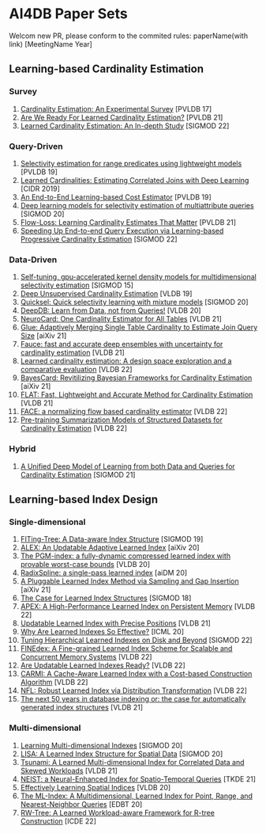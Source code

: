 # AI4DB Paper Sets

Welcom new PR, please conform to the commited rules:  paperName(with link) [MeetingName Year]

## Learning-based Cardinality Estimation

### Survey

1. [Cardinality Estimation: An Experimental Survey](https://www.vldb.org/pvldb/vol11/p499-harmouch.pdf) [PVLDB 17]
2. [Are We Ready For Learned Cardinality Estimation?](https://arxiv.org/pdf/2012.06743.pdf) [PVLDB 21]
3. [Learned Cardinality Estimation: An In-depth Study](https://dl.acm.org/doi/10.1145/3514221.3526154) [SIGMOD 22]

### Query-Driven

1. [Selectivity estimation for range predicates using lightweight models](http://www.vldb.org/pvldb/vol12/p1044-dutt.pdf) [PVLDB 19]
2. [Learned Cardinalities: Estimating Correlated Joins with Deep Learning](https://arxiv.org/pdf/1809.00677.pdf) [CIDR 2019]
3. [An End-to-End Learning-based Cost Estimator](http://www.vldb.org/pvldb/vol13/p307-sun.pdf) [PVLDB 19]
4. [Deep learning models for selectivity estimation of multiattribute queries](https://dl.acm.org/doi/abs/10.1145/3318464.3389741) [SIGMOD 20]
5. [Flow-Loss: Learning Cardinality Estimates That Matter](https://people.csail.mit.edu/tatbul/publications/flowloss_vldb21.pdf) [PVLDB 21]
6. [Speeding Up End-to-end Query Execution via Learning-based Progressive Cardinality Estimation](https://www.fangwang.online/_files/ugd/5d2324_ddbbd368d939421e9f2b7295b919d90d.pdf) [SIGMOD 22]

### Data-Driven

1. [Self-tuning, gpu-accelerated kernel density models for multidimensional selectivity estimation](https://dl.acm.org/doi/10.1145/2723372.2749438) [SIGMOD 15]
2. [Deep Unsupervised Cardinality Estimation](http://www.vldb.org/pvldb/vol13/p279-yang.pdf) [VLDB 19]
3. [Quicksel: Quick selectivity learning with mixture models](https://arxiv.org/pdf/1812.10568.pdf) [SIGMOD 20]
4. [DeepDB: Learn from Data, not from Queries!](http://www.vldb.org/pvldb/vol13/p992-hilprecht.pdf) [VLDB 20]
5. [NeuroCard: One Cardinality Estimator for All Tables](https://vldb.org/pvldb/vol14/p61-yang.pdf) [VLDB 21]
6. [Glue: Adaptively Merging Single Table Cardinality to Estimate Join Query Size](https://arxiv.org/pdf/2112.03458.pdf)  [aiXiv 21]
7. [Fauce: fast and accurate deep ensembles with uncertainty for cardinality estimation](http://vldb.org/pvldb/vol14/p1950-liu.pdf) [VLDB 21]
8. [Learned cardinality estimation: A design space exploration and a comparative evaluation](https://dbgroup.cs.tsinghua.edu.cn/ligl/papers/vldb22-card-exp.pdf) [VLDB 22]
9. [BayesCard: Revitilizing Bayesian Frameworks for Cardinality Estimation](https://arxiv.org/pdf/2012.14743.pdf) [aiXiv 21]
10. [FLAT: Fast, Lightweight and Accurate Method for Cardinality Estimation](http://www.vldb.org/pvldb/vol14/p1489-zhu.pdf) [VLDB 21]
11. [FACE: a normalizing flow based cardinality estimator](https://dbgroup.cs.tsinghua.edu.cn/ligl/papers/vldb22-flow-card.pdf) [VLDB 22]
12. [Pre-training Summarization Models of Structured Datasets for Cardinality Estimation](http://yao.lu/iris.pdf) [VLDB 22]

### Hybrid

1. [A Unified Deep Model of Learning from both Data and Queries for Cardinality Estimation](https://arxiv.org/pdf/2107.12295.pdf) [SIGMOD 21]

## Learning-based Index Design

### Single-dimensional

1. [FITing-Tree: A Data-aware Index Structure](https://arxiv.org/pdf/1801.10207.pdf) [SIGMOD 19]
2. [ALEX: An Updatable Adaptive Learned Index](https://arxiv.org/pdf/1905.08898.pdf)  [aiXiv 20]
3. [The PGM-index: a fully-dynamic compressed learned index with provable worst-case bounds](http://www.vldb.org/pvldb/vol13/p1162-ferragina.pdf)  [VLDB 20]
4. [RadixSpline: a single-pass learned index](https://dl.acm.org/doi/pdf/10.1145/3401071.3401659) [aiDM 20]
5. [A Pluggable Learned Index Method via Sampling and Gap Insertion](https://arxiv.org/pdf/2101.00808.pdf) [aiXiv 21]
6. [The Case for Learned Index Structures](https://dl.acm.org/doi/pdf/10.1145/3183713.3196909) [SIGMOD 18]
7. [APEX: A High-Performance Learned Index on Persistent Memory](https://arxiv.org/pdf/2105.00683.pdf) [VLDB 22]
8. [Updatable Learned Index with Precise Positions](https://arxiv.org/pdf/2104.05520.pdf) [VLDB 21]
9. [Why Are Learned Indexes So Effective?](http://proceedings.mlr.press/v119/ferragina20a/ferragina20a.pdf) [ICML 20]
10. [Tuning Hierarchical Learned Indexes on Disk and Beyond](https://dl.acm.org/doi/abs/10.1145/3514221.3520255) [SIGMOD 22]
11. [FINEdex: A Fine-grained Learned Index Scheme for Scalable and Concurrent Memory Systems](http://www.vldb.org/pvldb/vol15/p321-hua.pdf) [VLDB 22]
12. [Are Updatable Learned Indexes Ready?](https://arxiv.org/pdf/2207.02900.pdf) [VLDB 22]
13. [CARMI: A Cache-Aware Learned Index with a Cost-based Construction Algorithm](https://www.vldb.org/pvldb/vol15/p2679-gao.pdf) [VLDB 22]
14. [NFL: Robust Learned Index via Distribution Transformation](https://www.vldb.org/pvldb/vol15/p2188-wu.pdf) [VLDB 22]
15. [The next 50 years in database indexing or: the case for automatically generated index structures](https://dl.acm.org/doi/10.14778/3494124.3494136) [VLDB 21]




### Multi-dimensional

1. [Learning Multi-dimensional Indexes](https://dl.acm.org/doi/pdf/10.1145/3318464.3380579) [SIGMOD 20]
2. [LISA: A Learned Index Structure for Spatial Data](https://dl.acm.org/doi/abs/10.1145/3318464.3389703) [SIGMOD 20]
3. [Tsunami: A Learned Multi-dimensional Index for Correlated Data and Skewed Workloads](http://vldb.org/pvldb/vol14/p74-ding.pdf) [VLDB 21]
4. [NEIST: a Neural-Enhanced Index for Spatio-Temporal Queries](https://ieeexplore.ieee.org/stamp/stamp.jsp?tp=&arnumber=8861025) [TKDE 21]
5. [Effectively Learning Spatial Indices](https://vbn.aau.dk/ws/files/391644098/p2341_qi.pdf) [VLDB 20]
6. [The ML-Index: A Multidimensional, Learned Index for Point, Range, and Nearest-Neighbor Queries](https://dbis.informatik.uni-kl.de/files/papers/ml-index-edbt2020.pdf) [EDBT 20]
7. [RW-Tree: A Learned Workload-aware Framework for R-tree Construction](https://ieeexplore.ieee.org/abstract/document/9835605/) [ICDE 22]

